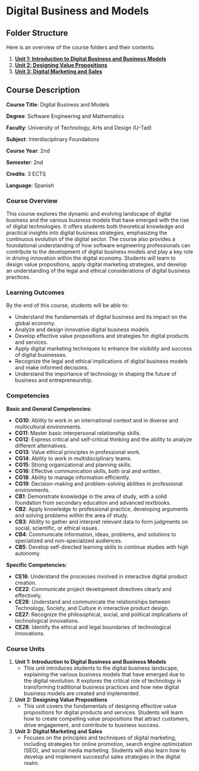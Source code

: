 # Digital Business and Models

## **Folder Structure**

Here is an overview of the course folders and their contents:

1. [**Unit 1: Introduction to Digital Business and Business Models**](Unit_1/)
2. [**Unit 2: Designing Value Propositions**](Unit_2/)
3. [**Unit 3: Digital Marketing and Sales**](Unit_3/)

## **Course Description**

**Course Title**: Digital Business and Models

**Degree**: Software Engineering and Mathematics

**Faculty**: University of Technology, Arts and Design (U-Tad)

**Subject**: Interdisciplinary Foundations

**Course Year**: 2nd

**Semester**: 2nd

**Credits**: 3 ECTS

**Language**: Spanish

### **Course Overview**

This course explores the dynamic and evolving landscape of digital business and the various business models that have emerged with the rise of digital technologies. It offers students both theoretical knowledge and practical insights into digital business strategies, emphasizing the continuous evolution of the digital sector. The course also provides a foundational understanding of how software engineering professionals can contribute to the development of digital business models and play a key role in driving innovation within the digital economy. Students will learn to design value propositions, apply digital marketing strategies, and develop an understanding of the legal and ethical considerations of digital business practices.

### **Learning Outcomes**

By the end of this course, students will be able to:

- Understand the fundamentals of digital business and its impact on the global economy.
- Analyze and design innovative digital business models.
- Develop effective value propositions and strategies for digital products and services.
- Apply digital marketing techniques to enhance the visibility and success of digital businesses.
- Recognize the legal and ethical implications of digital business models and make informed decisions.
- Understand the importance of technology in shaping the future of business and entrepreneurship.

### **Competencies**

**Basic and General Competencies:**

- **CG10**: Ability to work in an international context and in diverse and multicultural environments.
- **CG11**: Master basic interpersonal relationship skills.
- **CG12**: Express critical and self-critical thinking and the ability to analyze different alternatives.
- **CG13**: Value ethical principles in professional work.
- **CG14**: Ability to work in multidisciplinary teams.
- **CG15**: Strong organizational and planning skills.
- **CG16**: Effective communication skills, both oral and written.
- **CG18**: Ability to manage information efficiently.
- **CG19**: Decision-making and problem-solving abilities in professional environments.
- **CB1**: Demonstrate knowledge in the area of study, with a solid foundation from secondary education and advanced textbooks.
- **CB2**: Apply knowledge to professional practice, developing arguments and solving problems within the area of study.
- **CB3**: Ability to gather and interpret relevant data to form judgments on social, scientific, or ethical issues.
- **CB4**: Communicate information, ideas, problems, and solutions to specialized and non-specialized audiences.
- **CB5**: Develop self-directed learning skills to continue studies with high autonomy.

**Specific Competencies:**

- **CE16**: Understand the processes involved in interactive digital product creation.
- **CE22**: Communicate project development directives clearly and effectively.
- **CE26**: Understand and communicate the relationships between Technology, Society, and Culture in interactive product design.
- **CE27**: Recognize the philosophical, social, and political implications of technological innovations.
- **CE28**: Identify the ethical and legal boundaries of technological innovations.

### **Course Units**

1. **Unit 1: Introduction to Digital Business and Business Models**
    - This unit introduces students to the digital business landscape, explaining the various business models that have emerged due to the digital revolution. It explores the critical role of technology in transforming traditional business practices and how new digital business models are created and implemented.
2. **Unit 2: Designing Value Propositions**
    - This unit covers the fundamentals of designing effective value propositions for digital products and services. Students will learn how to create compelling value propositions that attract customers, drive engagement, and contribute to business success.
3. **Unit 3: Digital Marketing and Sales**
    - Focuses on the principles and techniques of digital marketing, including strategies for online promotion, search engine optimization (SEO), and social media marketing. Students will also learn how to develop and implement successful sales strategies in the digital realm.